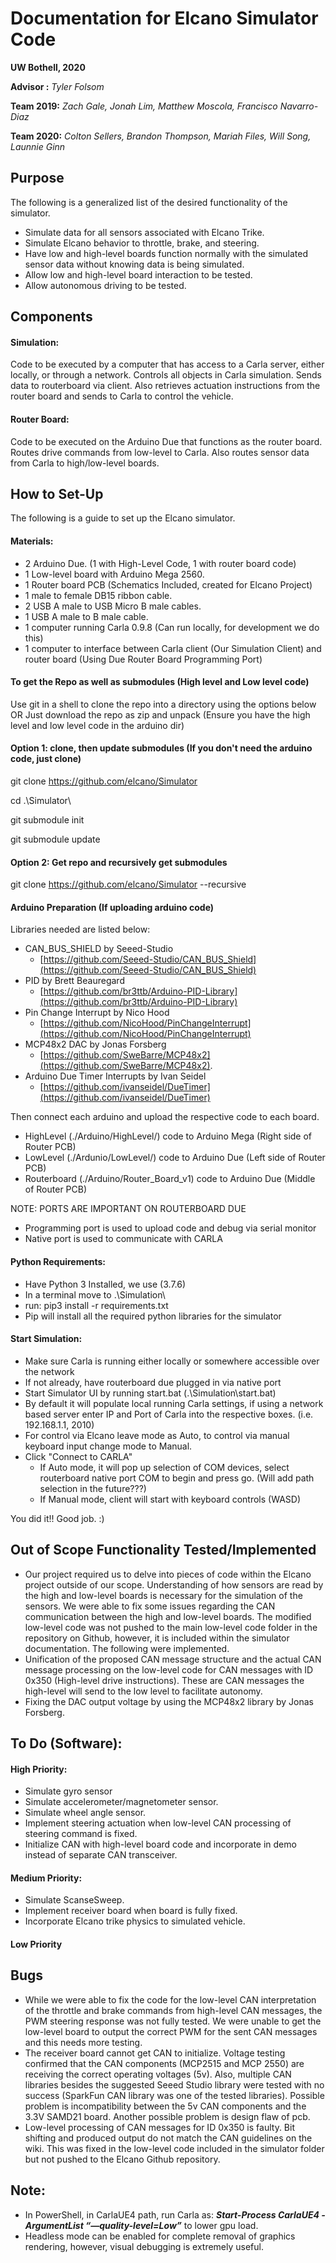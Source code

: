 # Documentation for Elcano Simulator Code

**UW Bothell, 2020**

**Advisor :** *Tyler Folsom*

**Team 2019:** *Zach Gale, Jonah Lim, Matthew Moscola, Francisco Navarro-Diaz*

**Team 2020:** *Colton Sellers, Brandon Thompson, Mariah Files, Will Song, Launnie Ginn*

## Purpose
The following is a generalized list of the desired functionality of the simulator.
 - Simulate data for all sensors associated with Elcano Trike.
 - Simulate Elcano behavior to throttle, brake, and steering.
 - Have low and high-level boards function normally with the simulated sensor data without knowing data is being simulated.
 - Allow low and high-level board interaction to be tested.
 - Allow autonomous driving to be tested.
 
## Components ##

#### Simulation:
Code to be executed by a computer that has access to a Carla server, either locally, or through a network.  Controls all objects in Carla simulation.  Sends data to routerboard via client.  Also retrieves actuation instructions from the router board and sends to Carla to control the vehicle.

#### Router Board:
Code to be executed on the Arduino Due that functions as the router board.  Routes drive commands from low-level to Carla.  Also routes sensor data from Carla to high/low-level boards.


## How to Set-Up ##
The following is a guide to set up the Elcano simulator.

#### Materials: 
- 2 Arduino Due. (1 with High-Level Code, 1 with router board code)
- 1 Low-level board with Arduino Mega 2560.
- 1 Router board PCB (Schematics Included, created for Elcano Project)
- 1 male to female DB15 ribbon cable.
- 2 USB A male to USB Micro B male cables.
- 1 USB A male to B male cable.
- 1 computer running Carla 0.9.8 (Can run locally, for development we do this)
- 1 computer to interface between Carla client (Our Simulation Client) and router board (Using Due Router Board Programming Port)

#### To get the Repo as well as submodules (High level and Low level code)
Use git in a shell to clone the repo into a directory using the options below
OR
Just download the repo as zip and unpack (Ensure you have the high level and low level code in the arduino dir)


#### Option 1: clone, then update submodules (If you don't need the arduino code, just clone)
git clone https://github.com/elcano/Simulator

cd .\Simulator\

git submodule init

git submodule update


#### Option 2: Get repo and recursively get submodules
git clone https://github.com/elcano/Simulator --recursive


#### Arduino Preparation (If uploading arduino code)
Libraries needed are listed below:

- CAN_BUS_SHIELD by Seeed-Studio
  - [https://github.com/Seeed-Studio/CAN_BUS_Shield](https://github.com/Seeed-Studio/CAN_BUS_Shield)
- PID by Brett Beauregard
  - [https://github.com/br3ttb/Arduino-PID-Library](https://github.com/br3ttb/Arduino-PID-Library)
- Pin Change Interrupt by Nico Hood
  - [https://github.com/NicoHood/PinChangeInterrupt](https://github.com/NicoHood/PinChangeInterrupt)
- MCP48x2 DAC by Jonas Forsberg
  - [https://github.com/SweBarre/MCP48x2](https://github.com/SweBarre/MCP48x2).
- Arduino Due Timer Interrupts by Ivan Seidel
  - [https://github.com/ivanseidel/DueTimer](https://github.com/ivanseidel/DueTimer)
  
  
Then connect each arduino and upload the respective code to each board. 
   - HighLevel (./Arduino/HighLevel/) code to Arduino Mega (Right side of Router PCB)
   - LowLevel (./Ardunio/LowLevel/) code to Arduino Due (Left side of Router PCB)
   - Routerboard (./Arduino/Router_Board_v1) code to Arduino Due (Middle of Router PCB)

NOTE: PORTS ARE IMPORTANT ON ROUTERBOARD DUE
  - Programming port is used to upload code and debug via serial monitor
  - Native port is used to communicate with CARLA


#### Python Requirements:
- Have Python 3 Installed, we use (3.7.6)
- In a terminal move to .\Simulation\
- run: pip3 install -r requirements.txt
- Pip will install all the required python libraries for the simulator

#### Start Simulation:
- Make sure Carla is running either locally or somewhere accessible over the network
- If not already, have routerboard due plugged in via native port
- Start Simulator UI by running start.bat (.\Simulation\start.bat)
- By default it will populate local running Carla settings, if using a network based server enter IP and Port of Carla into the respective boxes. (i.e. 192.168.1.1, 2010)
- For control via Elcano leave mode as Auto, to control via manual keyboard input change mode to Manual.
- Click "Connect to CARLA"
   - If Auto mode, it will pop up selection of COM devices, select routerboard native port COM to begin and press go. (Will add path selection in the future???)
   - If Manual mode, client will start with keyboard controls (WASD) 

You did it!! Good job. :)

## Out of Scope Functionality Tested/Implemented ##
- Our project required us to delve into pieces of code within the Elcano project outside of our scope.  Understanding of how sensors are read by the high and low-level boards is necessary for the simulation of the sensors.  We were able to fix some issues regarding the CAN communication between the high and low-level boards.  The modified low-level code was not pushed to the main low-level code folder in the repository on Github, however, it is included within the simulator documentation.  The following were implemented.
- Unification of the proposed CAN message structure and the actual CAN message processing on the low-level code for CAN messages with ID 0x350 (High-level drive instructions).  These are CAN messages the high-level will send to the low level to facilitate autonomy.
- Fixing the DAC output voltage by using the MCP48x2 library by Jonas Forsberg.

## To Do (Software): ##
#### High Priority:
- Simulate gyro sensor
- Simulate accelerometer/magnetometer sensor.
- Simulate wheel angle sensor.
- Implement steering actuation when low-level CAN processing of steering command is fixed.
- Initialize CAN with high-level board code and incorporate in demo instead of separate CAN transceiver.
#### Medium Priority:
- Simulate ScanseSweep.
- Implement receiver board when board is fully fixed.
- Incorporate Elcano trike physics to simulated vehicle.
#### Low Priority

## Bugs
- While we were able to fix the code for the low-level CAN interpretation of the throttle and brake commands from high-level CAN messages, the PWM steering response was not fully tested.  We were unable to get the low-level board to output the correct PWM for the sent CAN messages and this needs more testing.
- The receiver board cannot get CAN to initialize.  Voltage testing confirmed that the CAN components (MCP2515 and MCP 2550) are receiving the correct operating voltages (5v).  Also, multiple CAN libraries besides the suggested Seeed Studio library were tested with no success (SparkFun CAN library was one of the tested libraries).  Possible problem is incompatibility between the 5v CAN components and the 3.3V SAMD21 board.  Another possible problem is design flaw of pcb.
- Low-level processing of CAN messages for ID 0x350 is faulty.  Bit shifting and produced output do not match the CAN guidelines on the wiki.  This was fixed in the low-level code included in the simulator folder but not pushed to the Elcano Github repository.

## Note:
- In PowerShell, in CarlaUE4 path, run Carla as: ***Start-Process CarlaUE4 -ArgumentList “—quality-level=Low”*** to lower gpu load.
- Headless mode can be enabled for complete removal of graphics rendering, however, visual debugging is extremely useful.
